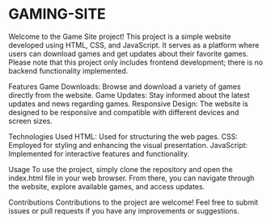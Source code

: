 # GAMING-SITE
 
Welcome to the Game Site project! This project is a simple website developed using HTML, CSS, and JavaScript. It serves as a platform where users can download games and get updates about their favorite games. Please note that this project only includes frontend development; there is no backend functionality implemented.

Features
Game Downloads: Browse and download a variety of games directly from the website.
Game Updates: Stay informed about the latest updates and news regarding games.
Responsive Design: The website is designed to be responsive and compatible with different devices and screen sizes.


Technologies Used
HTML: Used for structuring the web pages.
CSS: Employed for styling and enhancing the visual presentation.
JavaScript: Implemented for interactive features and functionality.



Usage
To use the project, simply clone the repository and open the index.html file in your web browser. From there, you can navigate through the website, explore available games, and access updates.

Contributions
Contributions to the project are welcome! Feel free to submit issues or pull requests if you have any improvements or suggestions.
